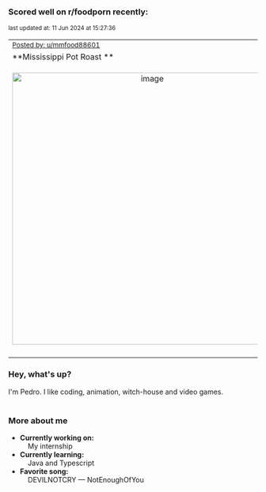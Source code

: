 ### Scored well on r/foodporn recently:

<p align="left"><sub>last updated at: 11 Jun 2024 at 15:27:36</sub></p>

|   |
| --- |
| <sub>[Posted by: u/mmfood88601][source]</sub> |
| **Mississippi Pot Roast ** | 
|<p align="center"> <img alt="image" src="https://i.redd.it/dije8ymddr4d1.jpeg" width="550" /> </p>|
|   |

### Hey, what's up?

I'm Pedro. I like coding, animation, witch-house and video games.<br><br>

### More about me
- **Currently working on:**  
&nbsp;&nbsp;&nbsp;&nbsp;My internship
- **Currently learning:**  
&nbsp;&nbsp;&nbsp;&nbsp;Java and Typescript
- **Favorite song:**  
&nbsp;&nbsp;&nbsp;&nbsp;DEVILNOTCRY — NotEnoughOfYou<br><br>

  



  
  
  
[linkedin]: https://linkedin.com/in/pedro-h-r-gomes-8a487b14a/
[gmail]: mailto:pilique11@gmail.com
[source]: https://reddit.com/r/FoodPorn/comments/1d8qgw8/mississippi_pot_roast/
[redditAPI]: https://www.reddit.com/dev/api/